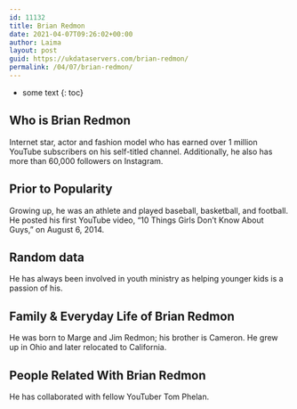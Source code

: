 ```yaml
---
id: 11132
title: Brian Redmon
date: 2021-04-07T09:26:02+00:00
author: Laima
layout: post
guid: https://ukdataservers.com/brian-redmon/
permalink: /04/07/brian-redmon/
---
```


* some text
{: toc}


## Who is Brian Redmon
                  
                  
                  
Internet star, actor and fashion model who has earned over 1 million YouTube subscribers on his self-titled channel. Additionally, he also has more than 60,000 followers on Instagram.
                  
              
            
              
            
                
                
                
## Prior to Popularity
                  
                  
                  
Growing up, he was an athlete and played baseball, basketball, and football. He posted his first YouTube video, &#8220;10 Things Girls Don&#8217;t Know About Guys,&#8221; on August 6, 2014.
                  
              
            
              
            
                
                
                
## Random data
                  
                  
                  
He has always been involved in youth ministry as helping younger kids is a passion of his.
                  
              
            
              
            
                
                
                
## Family & Everyday Life of Brian Redmon
                  
                  
                  
He was born to Marge and Jim Redmon; his brother is Cameron. He grew up in Ohio and later relocated to California. 
                  
              
            
              
            
                
                
                
## People Related With Brian Redmon
                  
                  
                  
He has collaborated with fellow YouTuber Tom Phelan.
                  
              
            
              
            
                
              
            
              
              
            
            
              
            
          
          
          